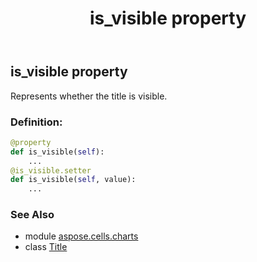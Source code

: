 ﻿---
title: is_visible property
second_title: Aspose.Cells for Python via .NET API References
description: 
type: docs
weight: 250
url: /aspose.cells.charts/title/is_visible/
is_root: false
---

## is_visible property


Represents whether the title is visible.
### Definition:
```python
@property
def is_visible(self):
    ...
@is_visible.setter
def is_visible(self, value):
    ...
```

### See Also
* module [aspose.cells.charts](../../)
* class [Title](/cells/python-net/aspose.cells.charts/title)
